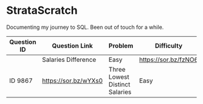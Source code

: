 # StrataScratch

Documenting my journey to SQL. Been out of touch for a while.

|Question ID|Question Link | Problem | Difficulty | Solution|
|-----------|--------------|---------|------------|---------|
||Salaries Difference| Easy | https://sor.bz/fzNO6|
|ID 9867|https://sor.bz/wYXs0|Three Lowest Distinct Salaries|Easy|https://sor.bz/NyWKX|

